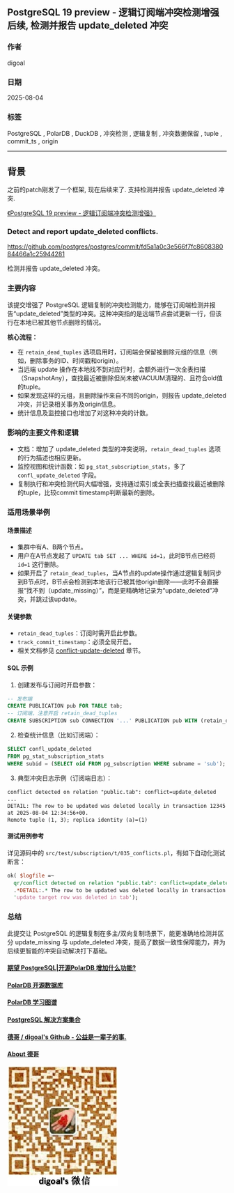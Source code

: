 ## PostgreSQL 19 preview - 逻辑订阅端冲突检测增强后续, 检测并报告 update_deleted 冲突         
                                      
### 作者                                      
digoal                                      
                                      
### 日期                                      
2025-08-04                                      
                                      
### 标签                                      
PostgreSQL , PolarDB , DuckDB , 冲突检测 , 逻辑复制 , 冲突数据保留 , tuple , commit_ts , origin       
                                      
----                                      
                                      
## 背景     
之前的patch刚发了一个框架, 现在后续来了. 支持检测并报告 update_deleted 冲突.  
  
[《PostgreSQL 19 preview - 逻辑订阅端冲突检测增强》](../202507/20250723_05.md)    
  
### Detect and report update_deleted conflicts.    
https://github.com/postgres/postgres/commit/fd5a1a0c3e566f7fc860838084466a1c25944281  
  
检测并报告 update_deleted 冲突。  
  
### 主要内容  
  
该提交增强了 PostgreSQL 逻辑复制的冲突检测能力，能够在订阅端检测并报告“update_deleted”类型的冲突。这种冲突指的是远端节点尝试更新一行，但该行在本地已被其他节点删除的情况。  
  
**核心流程：**  
- 在 `retain_dead_tuples` 选项启用时，订阅端会保留被删除元组的信息（例如，删除事务的ID、时间戳和origin）。  
- 当远端 update 操作在本地找不到对应行时，会额外进行一次全表扫描（SnapshotAny），查找最近被删除但尚未被VACUUM清理的、且符合old值的tuple。  
- 如果发现这样的元组，且删除操作来自不同的origin，则报告 update_deleted 冲突，并记录相关事务及origin信息。  
- 统计信息及监控接口也增加了对这种冲突的计数。  
  
### 影响的主要文件和逻辑  
- 文档：增加了 update_deleted 类型的冲突说明，`retain_dead_tuples` 选项的行为描述也相应更新。  
- 监控视图和统计函数：如 `pg_stat_subscription_stats`，多了 `confl_update_deleted` 字段。  
- 复制执行和冲突检测代码大幅增强，支持通过索引或全表扫描查找最近被删除的tuple，比较commit timestamp判断最新的删除。  
  
### 适用场景举例  
  
#### 场景描述  
- 集群中有A、B两个节点。  
- 用户在A节点发起了 `UPDATE tab SET ... WHERE id=1`，此时B节点已经将 `id=1` 这行删除。  
- 如果开启了 `retain_dead_tuples`，当A节点的update操作通过逻辑复制同步到B节点时，B节点会检测到本地该行已被其他origin删除——此时不会直接报“找不到（update_missing）”，而是更精确地记录为“update_deleted”冲突，并跳过该update。  
  
#### 关键参数  
- `retain_dead_tuples`：订阅时需开启此参数。  
- `track_commit_timestamp`：必须全局开启。  
- 相关文档参见 [conflict-update-deleted](https://github.com/postgres/postgres/commit/fd5a1a0c3e566f7fc860838084466a1c25944281#diff-a0761cfee3f6d637902bda462046b06b24987c49R1804) 章节。  
  
#### SQL 示例  
  
1. 创建发布与订阅时开启参数：  
  
```sql  
-- 发布端  
CREATE PUBLICATION pub FOR TABLE tab;  
-- 订阅端，注意开启 retain_dead_tuples  
CREATE SUBSCRIPTION sub CONNECTION '...' PUBLICATION pub WITH (retain_dead_tuples = true);  
```  
  
2. 检查统计信息（比如订阅端）：  
  
```sql  
SELECT confl_update_deleted   
FROM pg_stat_subscription_stats   
WHERE subid = (SELECT oid FROM pg_subscription WHERE subname = 'sub');  
```  
  
3. 典型冲突日志示例（订阅端日志）：  
  
```  
conflict detected on relation "public.tab": conflict=update_deleted ...  
DETAIL: The row to be updated was deleted locally in transaction 12345 at 2025-08-04 12:34:56+00.  
Remote tuple (1, 3); replica identity (a)=(1)  
```  
  
#### 测试用例参考  
详见源码中的 `src/test/subscription/t/035_conflicts.pl`，有如下自动化测试断言：  
```perl  
ok( $logfile =~  
  qr/conflict detected on relation "public.tab": conflict=update_deleted.*/  
  .*DETAIL:.* The row to be updated was deleted locally in transaction [0-9]+ at .*/,  
  'update target row was deleted in tab');  
```  
  
### 总结  
  
此提交让 PostgreSQL 的逻辑复制在多主/双向复制场景下，能更准确地检测并区分 update_missing 与 update_deleted 冲突，提高了数据一致性保障能力，并为后续更智能的冲突自动解决打下基础。  
  
  
#### [期望 PostgreSQL|开源PolarDB 增加什么功能?](https://github.com/digoal/blog/issues/76 "269ac3d1c492e938c0191101c7238216")
  
  
#### [PolarDB 开源数据库](https://openpolardb.com/home "57258f76c37864c6e6d23383d05714ea")
  
  
#### [PolarDB 学习图谱](https://www.aliyun.com/database/openpolardb/activity "8642f60e04ed0c814bf9cb9677976bd4")
  
  
#### [PostgreSQL 解决方案集合](../201706/20170601_02.md "40cff096e9ed7122c512b35d8561d9c8")
  
  
#### [德哥 / digoal's Github - 公益是一辈子的事.](https://github.com/digoal/blog/blob/master/README.md "22709685feb7cab07d30f30387f0a9ae")
  
  
#### [About 德哥](https://github.com/digoal/blog/blob/master/me/readme.md "a37735981e7704886ffd590565582dd0")
  
  
![digoal's wechat](../pic/digoal_weixin.jpg "f7ad92eeba24523fd47a6e1a0e691b59")
  
